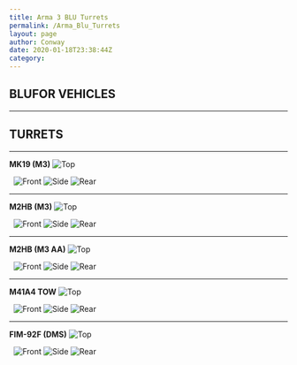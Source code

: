 ```yaml
---
title: Arma 3 BLU Turrets
permalink: /Arma_Blu_Turrets
layout: page
author: Conway
date: 2020-01-18T23:38:44Z
category: 
---
```


## BLUFOR VEHICLES

___

## TURRETS

___

**MK19 (M3)**
![Top](https://i.imgur.com/KUmDd8e.jpg)

 
![Front](https://i.imgur.com/aIAOA08.jpg)
![Side](https://i.imgur.com/Z1sU6Ob.jpg)
![Rear](https://i.imgur.com/cgBcHVl.jpg)

___

**M2HB (M3)**
![Top](https://i.imgur.com/8cFvoR6.jpg)

 
![Front](https://i.imgur.com/3jY82xF.jpg)
![Side](https://i.imgur.com/g47dsvd.jpg)
![Rear](https://i.imgur.com/iPuqp1Y.jpg)

___

**M2HB (M3 AA)**
![Top](https://i.imgur.com/gPtq9pn.jpg)

 
![Front](https://i.imgur.com/8ptU9eO.jpg)
![Side](https://i.imgur.com/oiOTlwc.jpg)
![Rear](https://i.imgur.com/XJBIuJ1.jpg)

___

**M41A4 TOW**
![Top](https://i.imgur.com/BeukNLn.jpg)

 
![Front](https://i.imgur.com/hiC4Hva.jpg)
![Side](https://i.imgur.com/mgrdw3p.jpg)
![Rear](https://i.imgur.com/UoKP6ke.jpg)

___

**FIM-92F (DMS)**
![Top](https://i.imgur.com/qIwwsPo.jpg)

 
![Front](https://i.imgur.com/T1dcWjx.jpg)
![Side](https://i.imgur.com/Bm3qBUM.jpg)
![Rear](https://i.imgur.com/h78uSVL.jpg)
